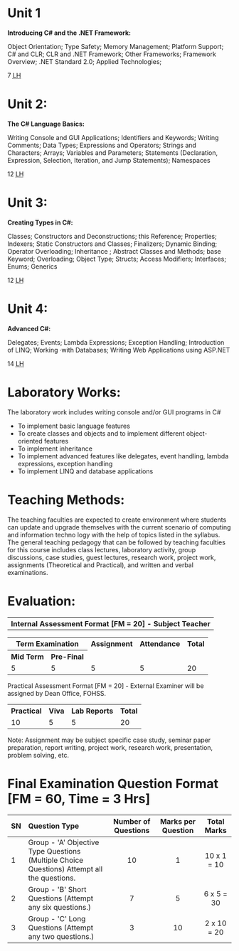 # Unit 1

<p align="justify">

<b>Introducing C# and the .NET Framework:</b> 

Object Orientation; Type Safety; Memory Management; Platform Support; C# and CLR; CLR and .NET Framework; Other Frameworks; Framework Overview; .NET Standard 2.0; Applied Technologies;

7 <abbr title="Lecture Hours">LH</abbr>

</p>

# Unit 2:

<p align="justify">

<b>The C# Language Basics:</b>

Writing Console and GUI Applications; Identifiers and Keywords; Writing Comments; Data Types; Expressions and Operators; Strings and Characters; Arrays; Variables and Parameters; Statements (Declaration, Expression, Selection, Iteration, and Jump Statements); Namespaces

12 <abbr title="Lecture Hours">LH</abbr>

</p>

# Unit 3:

<p align="justify">

<b>Creating Types in C#:</b>

Classes; Constructors and Deconstructions; this Reference; Properties; Indexers; Static Constructors and Classes; Finalizers; Dynamic Binding; Operator Overloading; Inheritance ; Abstract Classes and Methods; base Keyword; Overloading; Object Type; Structs; Access Modifiers; Interfaces; Enums; Generics

12 <abbr title="Lecture Hours">LH</abbr>

</p>

# Unit 4:

<p align="justify">

<b>Advanced C#:</b>

Delegates; Events; Lambda Expressions; Exception Handling; Introduction of LINQ; Working ·with Databases; Writing Web Applications using ASP.NET

14 <abbr title="Lecture Hours">LH</abbr>

</p>

# Laboratory Works:

<p align="justify">
The laboratory work includes writing console and/or GUI programs in C#

- To implement basic language features
- To create classes and objects and to implement different object-oriented features
- To implement inheritance
- To implement advanced features like delegates, event handling, lambda expressions, exception handling
- To implement LINQ and database applications

</p>

# Teaching Methods:

<p align="justify">

The teaching faculties are expected to create environment where students can update and upgrade themselves with the current scenario of computing and information techno logy with the help of topics listed in the syllabus. The general teaching pedagogy that can be followed by teaching faculties for this course includes class lectures, laboratory activity, group discussions, case studies, guest lectures, research work, project work, assignments (Theoretical and Practical), and written and verbal examinations.

</p>

# Evaluation:

<table>
    <tr>
        <th>Internal Assessment Format [FM = 20] - Subject Teacher</th>
    </tr>
    <tr>
        <table>
            <tr>
                <th colspan=2>Term Examination</th>
                <th colspan=1>Assignment</th>
                <th colspan=1>Attendance</th>
                <th colspan=1>Total</th>
            <tr>
            <tr>
                <th>Mid Term</th>
                <th>Pre-Final</th>
            </tr>
            <tr>
                <td>5</td>
                <td>5</td>
                <td>5</td>
                <td>5</td>
                <td>20</td>
            </tr>
        </table>
    </tr>
    <tr>
        <th>Practical Assessment Format [FM = 20] - External Examiner will be assigned by Dean Office, FOHSS.</th>
    </tr>
    <tr>
        <table>
            <tr>
                <th>Practical</th>
                <th>Viva</th>
                <th>Lab Reports</th>
                <th>Total</th>
            <tr>
            <tr>
                <td>10</td>
                <td>5</td>
                <td>5</td>
                <td>20</td>
            </tr>
        </table>
    </tr>
</table>

<p align="justify">

Note: Assignment may be subject specific case study, seminar paper preparation, report writing, project work, research work, presentation, problem solving, etc.

</p>

# Final Examination Question Format [FM = 60, Time = 3 Hrs]

| SN    | Question Type                                                                               | Number of Questions | Marks per Question | Total Marks |
| :---- | :------------------------------------------------------------------------------------------ | :-----------------: | :----------------: | :---------: |
| 1     | Group - 'A' Objective Type Questions (Multiple Choice Questions) Attempt all the questions. | 10                  | 1                  | 10 x 1 = 10 |
| 2     | Group - 'B' Short Questions (Attempt any six questions.)                                    | 7                   | 5                  | 6 x 5 = 30  |
| 3     | Group - 'C' Long Questions (Attempt any two questions.)                                     | 3                   | 10                 | 2 x 10 = 20 |